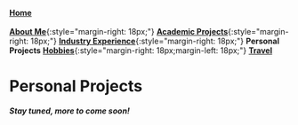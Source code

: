 [**Home**](../index.md)<br/><br/>
[**About Me**](../aboutMe/index.md){:style="margin-right: 18px;"}
[**Academic Projects**](../academicProjects/index.md){:style="margin-right: 18px;"}
[**Industry Experience**](../industryExperience/index.md){:style="margin-right: 18px;"}
**Personal Projects**
[**Hobbies**](../hobbies/index.md){:style="margin-right: 18px;margin-left: 18px;"}
[**Travel**](../travel/index.md)

# Personal Projects

***Stay tuned, more to come soon!***